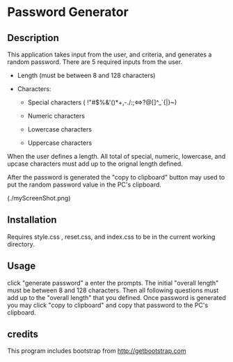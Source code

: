 # Password Generator

## Description

This application takes input from the user, and criteria, and generates a random password. There are 5 required inputs from the user.

* Length (must be between 8 and 128 characters)

* Characters:

  * Special characters ( !"#$%&'()*+,-./:;<=>?@[\]^_`{|}~)

  * Numeric characters

  * Lowercase characters

  * Uppercase characters

When the user defines a length. All total of special, numeric, lowercase, and upcase characters must add up to the orignal length defined. 

After the password is generated the "copy to clipboard" button may used to put the random password value in the PC's clipboard.



(./myScreenShot.png)

## Installation

Requires style.css , reset.css, and index.css to be in the current working directory. 

## Usage

click "generate password" a enter the prompts. The initial "overall length" must be between 8 and 128 characters. Then all following questions must add up to the "overall length" that you defined. Once password is generated you may click "copy to clipboard" and copy that password to the PC's clipboard. 
## credits

This program includes bootstrap from http://getbootstrap.com 

